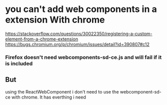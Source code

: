 # you can't add web components in a extension With chrome

https://stackoverflow.com/questions/30022350/registering-a-custom-element-from-a-chrome-extension
https://bugs.chromium.org/p/chromium/issues/detail?id=390807#c12



###  Firefox doesn't need webcomponents-sd-ce.js and will fail if it is included


## But
using the ReactWebComponent i don't need to use the webcomponent-sd-ce with chrome.  It has everthing i need 
